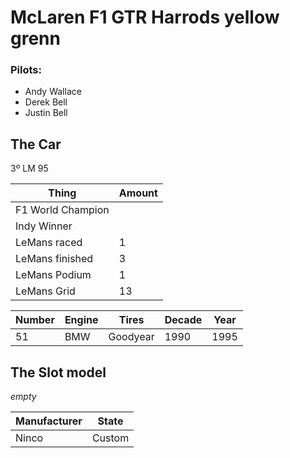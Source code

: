 # McLaren F1 GTR Harrods yellow grenn

### Pilots:
- Andy Wallace
- Derek Bell
- Justin Bell

## The Car

3º LM 95

| Thing             | Amount |
|-------------------|--------|
| F1 World Champion |        |
| Indy Winner       |        |
| LeMans raced      | 1      |
| LeMans finished   | 3      |
| LeMans Podium     | 1      |
| LeMans Grid       | 13     |

| Number | Engine | Tires    | Decade | Year |
|--------|--------|----------|--------|------|
| 51     | BMW    | Goodyear | 1990   | 1995 |



## The Slot model

_empty_

| Manufacturer | State  |
|--------------|--------|
| Ninco        | Custom |

